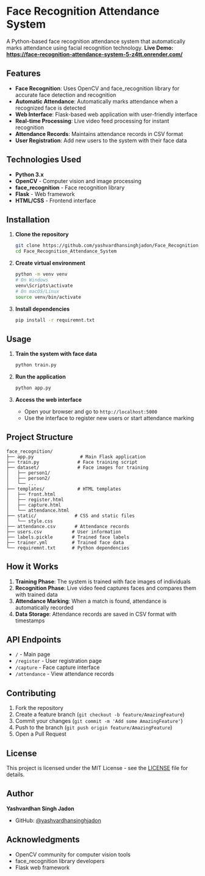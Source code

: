 # Face Recognition Attendance System

A Python-based face recognition attendance system that automatically marks attendance using facial recognition technology.
**Live Demo: https://face-recognition-attendance-system-5-z4tt.onrender.com/**

## Features
- **Face Recognition**: Uses OpenCV and face_recognition library for accurate face detection and recognition
- **Automatic Attendance**: Automatically marks attendance when a recognized face is detected
- **Web Interface**: Flask-based web application with user-friendly interface
- **Real-time Processing**: Live video feed processing for instant recognition
- **Attendance Records**: Maintains attendance records in CSV format
- **User Registration**: Add new users to the system with their face data

## Technologies Used
- **Python 3.x**
- **OpenCV** - Computer vision and image processing
- **face_recognition** - Face recognition library
- **Flask** - Web framework
- **HTML/CSS** - Frontend interface

## Installation
1. **Clone the repository**
   ```bash
   git clone https://github.com/yashvardhansinghjadon/Face_Recognition_Attendance_System.git
   cd Face_Recognition_Attendance_System
   ```

2. **Create virtual environment**
   ```bash
   python -m venv venv
   # On Windows
   venv\Scripts\activate
   # On macOS/Linux
   source venv/bin/activate
   ```

3. **Install dependencies**
   ```bash
   pip install -r requiremnt.txt
   ```

## Usage
1. **Train the system with face data**
   ```bash
   python train.py
   ```

2. **Run the application**
   ```bash
   python app.py
   ```

3. **Access the web interface**
   - Open your browser and go to `http://localhost:5000`
   - Use the interface to register new users or start attendance marking

## Project Structure
```
face_recognition/
├── app.py                 # Main Flask application
├── train.py              # Face training script
├── dataset/              # Face images for training
│   ├── person1/
│   ├── person2/
│   └── ...
├── templates/            # HTML templates
│   ├── front.html
│   ├── register.html
│   ├── capture.html
│   └── attendance.html
├── static/              # CSS and static files
│   └── style.css
├── attendance.csv       # Attendance records
├── users.csv           # User information
├── labels.pickle       # Trained face labels
├── trainer.yml         # Trained face data
└── requiremnt.txt      # Python dependencies
```

## How it Works
1. **Training Phase**: The system is trained with face images of individuals
2. **Recognition Phase**: Live video feed captures faces and compares them with trained data
3. **Attendance Marking**: When a match is found, attendance is automatically recorded
4. **Data Storage**: Attendance records are saved in CSV format with timestamps

## API Endpoints
- `/` - Main page
- `/register` - User registration page
- `/capture` - Face capture interface
- `/attendance` - View attendance records

## Contributing
1. Fork the repository
2. Create a feature branch (`git checkout -b feature/AmazingFeature`)
3. Commit your changes (`git commit -m 'Add some AmazingFeature'`)
4. Push to the branch (`git push origin feature/AmazingFeature`)
5. Open a Pull Request

## License
This project is licensed under the MIT License - see the [LICENSE](LICENSE) file for details.

## Author
**Yashvardhan Singh Jadon**
- GitHub: [@yashvardhansinghjadon](https://github.com/yashvardhansinghjadon)

## Acknowledgments
- OpenCV community for computer vision tools
- face_recognition library developers
- Flask web framework 
